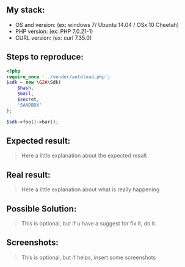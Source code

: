 ## My stack:
- OS and version: (ex: windows 7/ Ubuntu 14.04 / OSx 10 Cheetah)
- PHP version: (ex: PHP 7.0.21-1)
- CURL version: (ex: curl 7.35.0)

## Steps to reproduce:
```php
<?php
require_once '../vendor/autoload.php';
$sdk = new \G2A\Sdk(
    $hash,
    $mail,
    $secret,
    'SANDBOX'
);

$sdk->foo()->bar();
```

## Expected result:
> Here a little explanation about the expected result

## Real result:
> Here a little explanation about what is really happening

## Possible Solution:
> This is optional, but if u have a suggest for fix it, do it.

## Screenshots:
> This is optional, but if helps, insert some screenshots